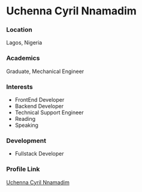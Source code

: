 # Uchenna Cyril Nnamadim

### Location

Lagos, Nigeria

### Academics

Graduate, Mechanical Engineer

### Interests

- FrontEnd Developer
- Backend Developer
- Technical Support Engineer
- Reading
- Speaking

### Development

- Fullstack Developer

### Profile Link

[Uchenna Cyril Nnamadim](https://github.com/WiseCyril)
